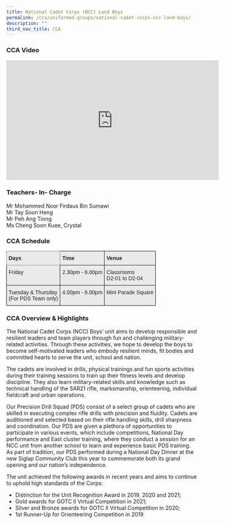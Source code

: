 ```yaml
---
title: National Cadet Corps (NCC) Land Boys
permalink: /cca/uniformed-groups/national-cadet-corps-ncc-land-boys/
description: ""
third_nav_title: CCA
---
```

### CCA Video

<div class="bp-youtube">

<iframe width="560" height="315" src="https://www.youtube.com/embed/IZK2WPvJatQ" title="YouTube video player" frameborder="0" allow="accelerometer; autoplay; clipboard-write; encrypted-media; gyroscope; picture-in-picture" allowfullscreen=""></iframe>

</div>

### Teachers- In- Charge

Mr Mohammed Noor Firdaus Bin Sumawi <br>
Mr Tay Soon Heng <br>
Mr Peh Ang Tiong <br>
Ms Cheng Soon Kuee, Crystal

### CCA Schedule

<style type="text/css">
.tg  {border-collapse:collapse;border-spacing:0;}
.tg td{border-color:black;border-style:solid;border-width:1px;font-family:Arial, sans-serif;font-size:14px;
  overflow:hidden;padding:10px 5px;word-break:normal;}
.tg th{border-color:black;border-style:solid;border-width:1px;font-family:Arial, sans-serif;font-size:14px;
  font-weight:normal;overflow:hidden;padding:10px 5px;word-break:normal;}
.tg .tg-y7qa{background-color:#EAEAEA;color:#222;text-align:left;vertical-align:top}
.tg .tg-z5wu{background-color:#EAEAEA;border-color:inherit;color:#222;font-weight:bold;text-align:left;vertical-align:top}
.tg .tg-rj1p{background-color:#EAEAEA;color:#222;font-weight:bold;text-align:left;vertical-align:top}
</style>
<table class="tg">
<thead>
  <tr>
    <th class="tg-z5wu">Days</th>
    <th class="tg-rj1p">Time</th>
    <th class="tg-rj1p">Venue</th>
  </tr>
</thead>
<tbody>
  <tr>
    <td class="tg-y7qa">Friday</td>
    <td class="tg-y7qa">2.30pm - 6.00pm</td>
    <td class="tg-y7qa">Classrooms<br>D2-01 to D2-04</td>
  </tr>
	  <tr>
    <td class="tg-y7qa">Tuesday &amp; Thursday <br>(For PDS Team only)</td>
    <td class="tg-y7qa">4.00pm - 6.00pm</td>
    <td class="tg-y7qa">Mini Parade Square</td>
  </tr>
</tbody>
</table>

### CCA Overview &amp; Highlights

The National Cadet Corps (NCC) Boys’ unit aims to develop responsible and resilient leaders and team players through fun and challenging military-related activities. Through these activities, we hope to develop the boys to become self-motivated leaders who embody resilient minds, fit bodies and committed hearts to serve the unit, school and nation.

The cadets are involved in drills, physical trainings and fun sports activities during their training sessions to train up their fitness levels and develop discipline. They also learn military-related skills and knowledge such as technical handling of the SAR21 rifle, marksmanship, orienteering, individual fieldcraft and urban operations.

Our Precision Drill Squad (PDS) consist of a select group of cadets who are skilled in executing complex rifle drills with precision and fluidity. Cadets are auditioned and selected based on their rifle handling skills, drill sharpness and coordination. Our PDS are given a plethora of opportunities to participate in various events, which include competitions, National Day performance and East cluster training, where they conduct a session for an NCC unit from another school to learn and experience basic PDS training. As part of tradition, our PDS performed during a National Day Dinner at the new Siglap Community Club this year to commemorate both its grand opening and our nation’s independence.

The unit achieved the following awards in recent years and aims to continue to uphold high standards of the Corps:

*   Distinction for the Unit Recognition Award in 2019, 2020 and 2021;  
*   Gold awards for GOTC II Virtual Competition in 2021;
*   Silver and Bronze awards for GOTC II Virtual Competition in 2020;
*   1st Runner-Up for Orienteering Competition in 2019